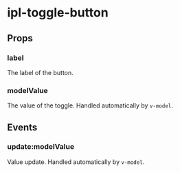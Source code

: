 # ipl-toggle-button

## Props

### label

The label of the button.

### modelValue

The value of the toggle. Handled automatically by `v-model`.

## Events

### update:modelValue

Value update. Handled automatically by `v-model`.
